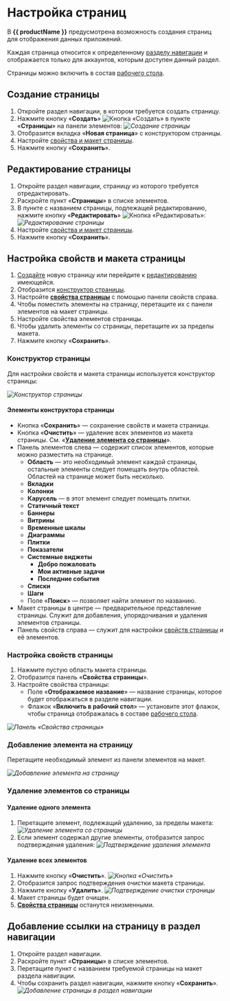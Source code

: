 # Настройка страниц

В **{{ productName }}** предусмотрена возможность создания страниц для отображения данных приложений.

Каждая страница относится к определенному [разделу навигации](navigation_sections_setup.md) и отображается только для аккаунтов, которым доступен данный раздел.

Страницы можно включить в состав [рабочего стола](desktop_setup.md).

## Создание страницы

1. Откройте раздел навигации, в котором требуется создать страницу.
2. Нажмите кнопку «**Создать**» ![Кнопка «Создать»](pages_setup_create_button.png) в пункте «**Страницы**» на панели элементов: *![Создание страницы](pages_setup_add.png)*
3. Отобразится вкладка «**Новая страница**» с конструктором страницы.
4. Настройте [свойства и макет страницы](#настройка-свойств-и-макета-страницы).
5. Нажмите кнопку «**Сохранить**».

## Редактирование страницы

1. Откройте раздел навигации, страницу из которого требуется отредактировать.
2. Раскройте пункт «**Страницы**» в списке элементов.
3. В пункте с названием страницы, подлежащей редактированию, нажмите кнопку «**Редактировать**» ![Кнопка «Редактировать»](pages_setup_edit_button.png): *![Редактирование страницы](pages_setup_edit.png)*
4. Настройте [свойства и макет страницы](#настройка-свойств-и-макета-страницы).
5. Нажмите кнопку «**Сохранить**».

## Настройка свойств и макета страницы

1. [Создайте](#создание-страницы) новую страницу или перейдите к [редактированию](#редактирование-страницы) имеющейся.
2. Отобразится [конструктор страницы](#конструктор-страницы).
3. Настройте **[свойства страницы](#настройка-свойств-страницы)** с помощью панели свойств справа.
4. Чтобы поместить элементы на страницу, перетащите их с панели элементов на макет страницы.
5. Настройте свойства элементов страницы.
6. Чтобы удалить элементы со страницы, перетащите их за пределы макета.
7. Нажмите кнопку «**Сохранить**».

### Конструктор страницы

Для настройки свойств и макета страницы используется конструктор страницы:

*![Конструктор страницы](pages_setup_designer.png)*

#### Элементы конструктора страницы

* Кнопка «**Сохранить**» — сохранение свойств и макета страницы.
* Кнопка «**Очистить**» — удаление всех элементов из макета страницы. См. «**[Удаление элемента со страницы](#удаление-элементов-со-страницы)**».
* Панель элементов слева — содержит список элементов, которые можно разместить на странице.
    * **Область** — это необходимый элемент каждой страницы, остальные элементы следует помещать внутрь областей. Областей на странице может быть несколько.
    * **Вкладки**
    * **Колонки**
    * **Карусель** — в этот элемент следует помещать плитки.
    * **Статичный текст**
    * **Баннеры**
    * **Витрины**
    * **Временные шкалы**
    * **Диаграммы**
    * **Плитки**
    * **Показатели**
    * **Системные виджеты**
        * **Добро пожаловать**
        * **Мои активные задачи**
        * **Последние события**
    * **Списки**
    * **Шаги**
    * Поле «**Поиск**» — позволяет найти элемент по названию.
* Макет страницы в центре — предварительное представление страницы. Служит для добавления, упорядочивания и удаления элементов страницы.
* Панель свойств справа — служит для настройки [свойств страницы](#настройка-свойств-страницы) и её элементов.

### Настройка свойств страницы

1. Нажмите пустую область макета страницы.
2. Отобразится панель «**Свойства страницы**».
3. Настройте свойства страницы:
      *  Поле «**Отображаемое название**» — название страницы, которое будет отображаться в разделе навигации.
      *  Флажок «**Включить в рабочий стол**» — установите этот флажок, чтобы страница отображалась в составе [рабочего стола](desktop_setup.md).

*![Панель «Свойства страницы»](pages_setup_properties.png)*

### Добавление элемента на страницу

Перетащите необходимый элемент из панели элементов на макет.

*![Добавление элемента на страницу](pages_setup_add_element.png)*

### Удаление элементов со страницы

#### Удаление одного элемента

1. Перетащите элемент, подлежащий удалению, за пределы макета:
*![Удаление элемента со страницы](pages_setup_delete_element.png)*
2. Если элемент содержал другие элементы, отобразится запрос подтверждения удаления:
*![Подтверждение удаления элемента](pages_setup_delete_element_confirm.png)*

#### Удаление всех элементов

1. Нажмите кнопку «**Очистить**».
*![Кнопка «Очистить»](pages_setup_clear.png)*
2. Отобразится запрос подтверждения очистки макета страницы.
3. Нажмите кнопку «**Удалить**».
*![Подтверждение очистки страницы](pages_setup_clear_confirm.png)*
4. Макет страницы будет очищен.
5. [**Свойства страницы**](#настройка-свойств-страницы) останутся неизменными.

## Добавление ссылки на страницу в раздел навигации

1. Откройте раздел навигации.
2. Раскройте пункт «**Страницы**» в списке элементов.
3. Перетащите пункт с названием требуемой страницы на макет раздела навигации.
4. Чтобы сохранить раздел навигации, нажмите кнопку «**Сохранить**».
*![Добавление страницы в раздел навигации](pages_setup_add_to_navigation_section.png)*
